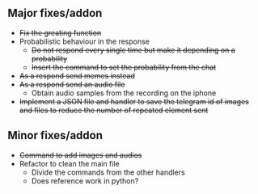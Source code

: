 ## Major fixes/addon
- ~~Fix the greating function~~
- Probabilistic behaviour in the response
    - ~~Do not respond every single time but make it depending on a probability~~
    - ~~Insert the command to set the probability from the chat~~
- ~~As a respond send memes instead~~
- ~~As a respond send an audio file~~
    - Obtain audio samples from the recording on the iphone
- ~~Implement a JSON file and handler to save the telegram id of images and files to reduce the number of repeated element sent~~

## Minor fixes/addon
- ~~Command to add images and audios~~
- Refactor to clean the main file
    - Divide the commands from the other handlers
    - Does reference work in python?